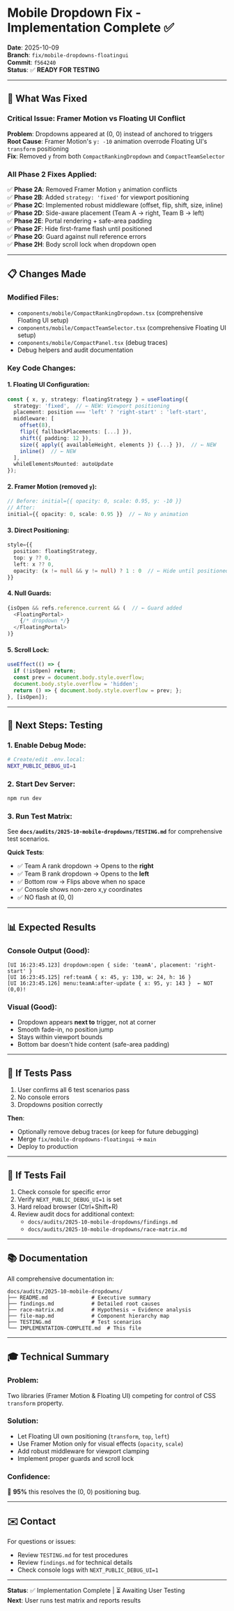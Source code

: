 # Mobile Dropdown Fix - Implementation Complete ✅

**Date**: 2025-10-09  
**Branch**: `fix/mobile-dropdowns-floatingui`  
**Commit**: `f564240`  
**Status**: ✅ **READY FOR TESTING**

---

## 🎯 **What Was Fixed**

### Critical Issue: Framer Motion vs Floating UI Conflict
**Problem**: Dropdowns appeared at (0, 0) instead of anchored to triggers  
**Root Cause**: Framer Motion's `y: -10` animation overrode Floating UI's `transform` positioning  
**Fix**: Removed `y` from both `CompactRankingDropdown` and `CompactTeamSelector`

### All Phase 2 Fixes Applied:

✅ **Phase 2A**: Removed Framer Motion `y` animation conflicts  
✅ **Phase 2B**: Added `strategy: 'fixed'` for viewport positioning  
✅ **Phase 2C**: Implemented robust middleware (offset, flip, shift, size, inline)  
✅ **Phase 2D**: Side-aware placement (Team A → right, Team B → left)  
✅ **Phase 2E**: Portal rendering + safe-area padding  
✅ **Phase 2F**: Hide first-frame flash until positioned  
✅ **Phase 2G**: Guard against null reference errors  
✅ **Phase 2H**: Body scroll lock when dropdown open  

---

## 📋 **Changes Made**

### Modified Files:
- `components/mobile/CompactRankingDropdown.tsx` (comprehensive Floating UI setup)
- `components/mobile/CompactTeamSelector.tsx` (comprehensive Floating UI setup)
- `components/mobile/CompactPanel.tsx` (debug traces)
- Debug helpers and audit documentation

### Key Code Changes:

#### 1. Floating UI Configuration:
```typescript
const { x, y, strategy: floatingStrategy } = useFloating({
  strategy: 'fixed',  // ← NEW: Viewport positioning
  placement: position === 'left' ? 'right-start' : 'left-start',
  middleware: [
    offset(8),
    flip({ fallbackPlacements: [...] }),
    shift({ padding: 12 }),
    size({ apply({ availableHeight, elements }) {...} }),  // ← NEW
    inline()  // ← NEW
  ],
  whileElementsMounted: autoUpdate
});
```

#### 2. Framer Motion (removed `y`):
```typescript
// Before: initial={{ opacity: 0, scale: 0.95, y: -10 }}
// After:
initial={{ opacity: 0, scale: 0.95 }}  // ← No y animation
```

#### 3. Direct Positioning:
```typescript
style={{
  position: floatingStrategy,
  top: y ?? 0,
  left: x ?? 0,
  opacity: (x != null && y != null) ? 1 : 0  // ← Hide until positioned
}}
```

#### 4. Null Guards:
```typescript
{isOpen && refs.reference.current && (  // ← Guard added
  <FloatingPortal>
    {/* dropdown */}
  </FloatingPortal>
)}
```

#### 5. Scroll Lock:
```typescript
useEffect(() => {
  if (!isOpen) return;
  const prev = document.body.style.overflow;
  document.body.style.overflow = 'hidden';
  return () => { document.body.style.overflow = prev; };
}, [isOpen]);
```

---

## 🧪 **Next Steps: Testing**

### 1. Enable Debug Mode:
```bash
# Create/edit .env.local:
NEXT_PUBLIC_DEBUG_UI=1
```

### 2. Start Dev Server:
```bash
npm run dev
```

### 3. Run Test Matrix:
See **`docs/audits/2025-10-mobile-dropdowns/TESTING.md`** for comprehensive test scenarios.

**Quick Tests**:
- ✅ Team A rank dropdown → Opens to the **right**
- ✅ Team B rank dropdown → Opens to the **left**
- ✅ Bottom row → Flips above when no space
- ✅ Console shows non-zero x,y coordinates
- ✅ NO flash at (0, 0)

---

## 📊 **Expected Results**

### Console Output (Good):
```
[UI 16:23:45.123] dropdown:open { side: 'teamA', placement: 'right-start' }
[UI 16:23:45.125] ref:teamA { x: 45, y: 130, w: 24, h: 16 }
[UI 16:23:45.126] menu:teamA:after-update { x: 95, y: 143 }  ← NOT (0,0)!
```

### Visual (Good):
- Dropdown appears **next to** trigger, not at corner
- Smooth fade-in, no position jump
- Stays within viewport bounds
- Bottom bar doesn't hide content (safe-area padding)

---

## 🔄 **If Tests Pass**

1. User confirms all 6 test scenarios pass
2. No console errors
3. Dropdowns position correctly

**Then**:
- Optionally remove debug traces (or keep for future debugging)
- Merge `fix/mobile-dropdowns-floatingui` → `main`
- Deploy to production

---

## 🐛 **If Tests Fail**

1. Check console for specific error
2. Verify `NEXT_PUBLIC_DEBUG_UI=1` is set
3. Hard reload browser (Ctrl+Shift+R)
4. Review audit docs for additional context:
   - `docs/audits/2025-10-mobile-dropdowns/findings.md`
   - `docs/audits/2025-10-mobile-dropdowns/race-matrix.md`

---

## 📚 **Documentation**

All comprehensive documentation in:
```
docs/audits/2025-10-mobile-dropdowns/
├── README.md              # Executive summary
├── findings.md            # Detailed root causes
├── race-matrix.md         # Hypothesis → Evidence analysis
├── file-map.md            # Component hierarchy map
├── TESTING.md             # Test scenarios
└── IMPLEMENTATION-COMPLETE.md  # This file
```

---

## 🎓 **Technical Summary**

### Problem:
Two libraries (Framer Motion & Floating UI) competing for control of CSS `transform` property.

### Solution:
- Let Floating UI own positioning (`transform`, `top`, `left`)
- Use Framer Motion only for visual effects (`opacity`, `scale`)
- Add robust middleware for viewport clamping
- Implement proper guards and scroll lock

### Confidence:
🔴 **95%** this resolves the (0, 0) positioning bug.

---

## ✉️ **Contact**

For questions or issues:
- Review `TESTING.md` for test procedures
- Review `findings.md` for technical details
- Check console logs with `NEXT_PUBLIC_DEBUG_UI=1`

---

**Status**: ✅ Implementation Complete | ⏳ Awaiting User Testing  
**Next**: User runs test matrix and reports results

